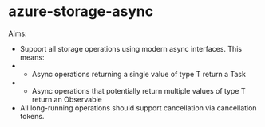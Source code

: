 azure-storage-async
===================

Aims:

- Support all storage operations using modern async interfaces. This means:
- - Async operations returning a single value of type T return a Task<T>
- - Async operations that potentially return multiple values of type T return an Observable<T>
- All long-running operations should support cancellation via cancellation tokens.
